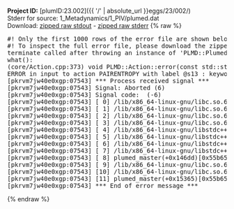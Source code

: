 **Project ID:** [plumID:23.002]({{ '/' | absolute_url }}eggs/23/002/)  
Stderr for source:  1_Metadynamics/1_PIV/plumed.dat   
Download: [zipped raw stdout](plumed.dat.plumed_master.stdout.txt.zip) - [zipped raw stderr](plumed.dat.plumed_master.stderr.txt.zip) 
{% raw %}
<pre>
#! Only the first 1000 rows of the error file are shown below
#! To inspect the full error file, please download the zipped raw stderr file above
terminate called after throwing an instance of 'PLMD::Plumed::ExceptionError'
what():
(core/Action.cpp:373) void PLMD::Action::error(const std::string&) const
ERROR in input to action PAIRENTROPY with label @s13 : keyword GRID_BIN is compulsory for this action
[pkrvm7jw40e0xgp:07543] *** Process received signal ***
[pkrvm7jw40e0xgp:07543] Signal: Aborted (6)
[pkrvm7jw40e0xgp:07543] Signal code:  (-6)
[pkrvm7jw40e0xgp:07543] [ 0] /lib/x86_64-linux-gnu/libc.so.6(+0x45330)[0x7f000fc45330]
[pkrvm7jw40e0xgp:07543] [ 1] /lib/x86_64-linux-gnu/libc.so.6(pthread_kill+0x11c)[0x7f000fc9eb2c]
[pkrvm7jw40e0xgp:07543] [ 2] /lib/x86_64-linux-gnu/libc.so.6(gsignal+0x1e)[0x7f000fc4527e]
[pkrvm7jw40e0xgp:07543] [ 3] /lib/x86_64-linux-gnu/libc.so.6(abort+0xdf)[0x7f000fc288ff]
[pkrvm7jw40e0xgp:07543] [ 4] /lib/x86_64-linux-gnu/libstdc++.so.6(+0xa5ff5)[0x7f00100a5ff5]
[pkrvm7jw40e0xgp:07543] [ 5] /lib/x86_64-linux-gnu/libstdc++.so.6(+0xbb0da)[0x7f00100bb0da]
[pkrvm7jw40e0xgp:07543] [ 6] /lib/x86_64-linux-gnu/libstdc++.so.6(_ZSt10unexpectedv+0x0)[0x7f00100a5a55]
[pkrvm7jw40e0xgp:07543] [ 7] /lib/x86_64-linux-gnu/libstdc++.so.6(+0xa5a6f)[0x7f00100a5a6f]
[pkrvm7jw40e0xgp:07543] [ 8] plumed_master(+0x146dd)[0x55b653e776dd]
[pkrvm7jw40e0xgp:07543] [ 9] /lib/x86_64-linux-gnu/libc.so.6(+0x2a1ca)[0x7f000fc2a1ca]
[pkrvm7jw40e0xgp:07543] [10] /lib/x86_64-linux-gnu/libc.so.6(__libc_start_main+0x8b)[0x7f000fc2a28b]
[pkrvm7jw40e0xgp:07543] [11] plumed_master(+0x15365)[0x55b653e78365]
[pkrvm7jw40e0xgp:07543] *** End of error message ***
</pre>
{% endraw %}
